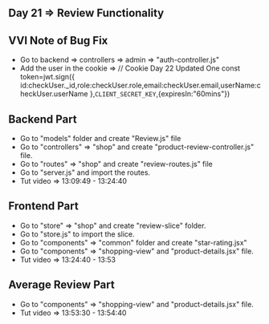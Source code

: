 ## Day 21 => Review Functionality

## VVI Note of Bug Fix
- Go to backend => controllers => admin => "auth-controller.js"
- Add the user in the cookie => 
 // Cookie Day 22 Updated One
        const token=jwt.sign({
            id:checkUser._id,role:checkUser.role,email:checkUser.email,userName:checkUser.userName
        },`CLIENT_SECRET_KEY`,{expiresIn:"60mins"})

## Backend Part
- Go to "models" folder and create "Review.js" file
- Go to "controllers" => "shop" and create "product-review-controller.js" file.
- Go to "routes" => "shop" and create "review-routes.js" file
- Go to "server.js" and import the routes.
- Tut video => 13:09:49 - 13:24:40

## Frontend Part
- Go to "store" => "shop" and create "review-slice" folder.
- Go to "store.js" to import the slice.
- Go to "components" => "common" folder and create "star-rating.jsx"
- Go to "components" => "shopping-view" and "product-details.jsx" file.
- Tut video => 13:24:40 - 13:53

## Average Review Part
- Go to "components" => "shopping-view" and "product-details.jsx" file.
- Tut video => 13:53:30 - 13:54:40





